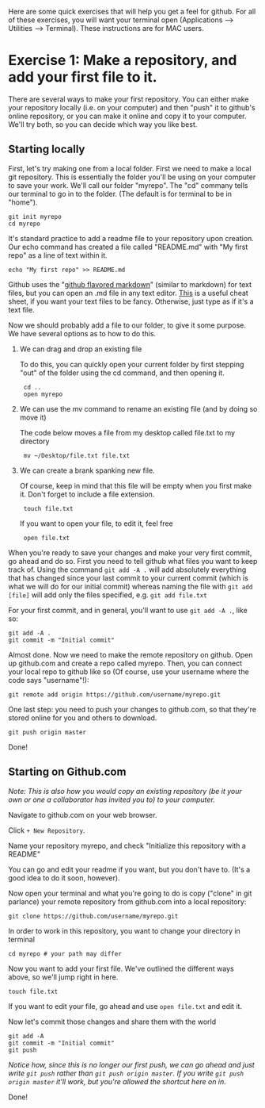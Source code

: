 Here are some quick exercises that will help you get a feel for github.  For all of these exercises, you will want your terminal open (Applications --> Utilities --> Terminal).  These instructions are for MAC users.

Exercise 1: Make a repository, and add your first file to it.
===

There are several ways to make your first repository.  You can either make your repository locally (i.e. on your computer) and then "push" it to github's online repository, or you can make it online and copy it to your computer.  We'll try both, so you can decide which way you like best.

## Starting locally

First, let's try making one from a local folder.  First we need to make a local git repository.  This is essentially the folder you'll be using on your computer to save your work.  We'll call our folder "myrepo".  The "cd" commany tells our terminal to go in to the folder.  (The default is for terminal to be in "home").
```
git init myrepo
cd myrepo
```
It's standard practice to add a readme file to your repository upon creation.  Our echo command has created a file called "README.md" with "My first repo" as a line of text within it.
```
echo "My first repo" >> README.md
```
Github uses the "[github flavored markdown](https://github.github.com/github-flavored-markdown/)" (similar to markdown) for text files, but you can open an .md file in any text editor.  [This](https://github.com/adam-p/markdown-here/wiki/Markdown-Cheatsheet) is a useful cheat sheet, if you want your text files to be fancy.  Otherwise, just type as if it's a text file.

Now we should probably add a file to our folder, to give it some purpose.  We have several options as to how to do this.

1. We can drag and drop an existing file

   To do this, you can quickly open your current folder by first stepping "out" of the folder using the cd command, and then opening it.
   
        cd ..
        open myrepo
       
2. We can use the mv command to rename an existing file (and by doing so move it)

   The code below moves a file from my desktop called file.txt to my directory
   
        mv ~/Desktop/file.txt file.txt
        
3. We can create a brank spanking new file.

   Of course, keep in mind that this file will be empty when you first make it.  Don't forget to include a file extension.
   
        touch file.txt

   If you want to open your file, to edit it, feel free
   
        open file.txt


When you're ready to save your changes and make your very first commit, go ahead and do so.  First you need to tell github what files you want to keep track of.  Using the command `git add -A .` will add absolutely everything that has changed since your last commit to your current commit (which is what we will do for our initial commit) whereas naming the file with `git add [file]` will add only the files specified, e.g. `git add file.txt`

For your first commit, and in general, you'll want to use `git add -A .`, like so:

```
git add -A .
git commit -m "Initial commit"
```

Almost done.  Now we need to make the remote repository on github.  Open up github.com and create a repo called myrepo. Then, you can connect your local repo to github like so (Of course, use your username where the code says "username"!):

```
git remote add origin https://github.com/username/myrepo.git
```
One last step: you need to push your changes to github.com, so that they're stored online for you and others to download.

```
git push origin master
```

Done!

## Starting on Github.com
_Note: This is also how you would copy an existing repository (be it your own or one a collaborator has invited you to) to your computer._

Navigate to github.com on your web browser.

Click `+ New Repository`.

Name your repository myrepo, and check "Initialize this repository with a README"

You can go and edit your readme if you want, but you don't have to.  (It's a good idea to do it soon, however).

Now open your terminal and what you're going to do is copy ("clone" in git parlance) your remote repository from github.com into a local repository:

```
git clone https://github.com/username/myrepo.git
```
In order to work in this repository, you want to change your directory in terminal
```
cd myrepo # your path may differ
```

Now you want to add your first file. We've outlined the different ways above, so we'll jump right in here.

```
touch file.txt
```

If you want to edit your file, go ahead and use `open file.txt` and edit it.

Now let's commit those changes and share them with the world

```
git add -A
git commit -m "Initial commit"
git push
```
*Notice how, since this is no longer our first push, we can go ahead and just write `git push` rather than `git push origin master`.  If you write `git push origin master` it'll work, but you're allowed the shortcut here on in.*

Done!
